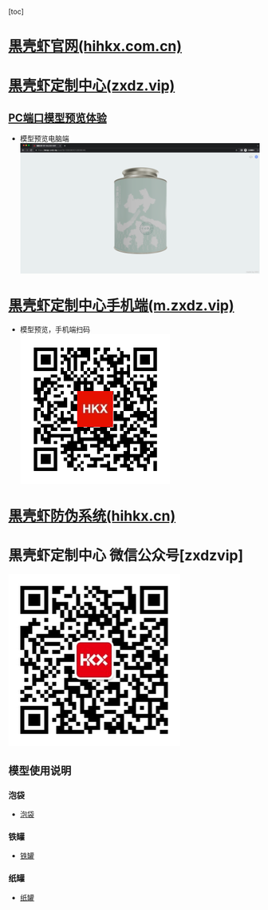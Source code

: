 [toc]
# [黒壳虾官网(hihkx.com.cn)](https://hihkx.com.cn)
# [黒壳虾定制中心(zxdz.vip)](https://www.zxdz.vip)
## [PC端口模型预览体验](https://design.zxdz.vip/share?id=1655908181529858049)
* 模型预览电脑端<br>
![PC](./drawing/hkx/pcpreview.png)

# [黒壳虾定制中心手机端(m.zxdz.vip)](https//m.zxdz.vip)
* 模型预览，手机端扫码<br>
![扫码预览](./drawing/hkx/preview.png)

# [黒壳虾防伪系统(hihkx.cn)](https://www.hihkx.cn/)
# 黒壳虾定制中心 微信公众号[zxdzvip]
![公众号](./drawing/hkx/qrcode_for_gh_31bb187566b1_344.jpg)





## 模型使用说明

### 泡袋
* [泡袋](./drawing/bubblebag/README.md)

### 铁罐
* [铁罐](./drawing/tincan/README.md)

### 纸罐
* [纸罐](./drawing/papercan/README.md)
